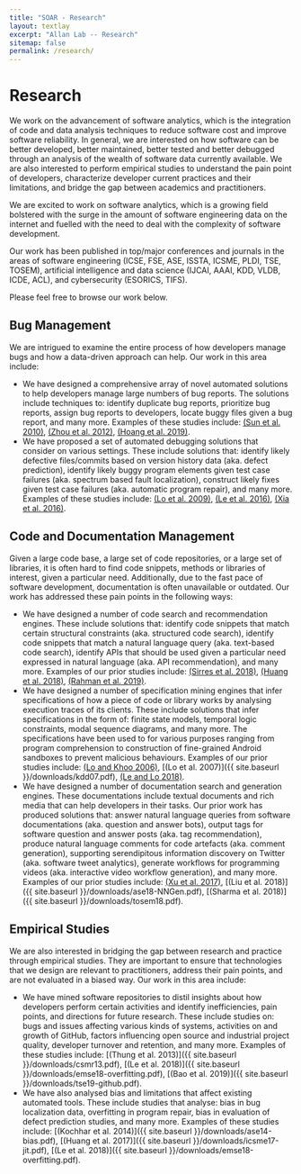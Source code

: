 ```yaml
---
title: "SOAR - Research"
layout: textlay
excerpt: "Allan Lab -- Research"
sitemap: false
permalink: /research/
---
```


# Research
We work on the advancement of software analytics, which is the integration of code and data analysis techniques to reduce software cost and improve software reliability. In general, we are interested on how software can be better developed, better maintained, better tested and better debugged through an analysis of the wealth of software data currently available. We are also interested to perform empirical studies to understand the pain point of developers, characterize developer current practices and their limitations, and bridge the gap between academics and practitioners.

We are excited to work on software analytics, which is a growing field bolstered with the surge in the amount of software engineering data on the internet and fuelled with the need to deal with the complexity of software development.

Our work has been published in top/major conferences and journals in the areas of software engineering (ICSE, FSE, ASE, ISSTA, ICSME, PLDI, TSE, TOSEM), artificial intelligence and data science (IJCAI, AAAI, KDD, VLDB, ICDE, ACL), and cybersecurity (ESORICS, TIFS).

Please feel free to browse our work below.

##  Bug Management
We are intrigued to examine the entire process of how developers manage bugs and how a data-driven approach can help. Our work in this area include:
+ We have designed a comprehensive array of novel automated solutions to help developers manage large numbers of bug reports. The solutions include techniques to: identify duplicate bug reports, prioritize bug reports, assign bug reports to developers, locate buggy files given a bug report, and many more. Examples of these studies include: [(Sun et al. 2010)](https://ink.library.smu.edu.sg/cgi/viewcontent.cgi?article=4723&context=sis_research), [(Zhou et al. 2012)](https://ink.library.smu.edu.sg/cgi/viewcontent.cgi?article=2530&context=sis_research), [(Hoang et al. 2019)](https://ink.library.smu.edu.sg/cgi/viewcontent.cgi?article=5481&context=sis_research).
+ We have proposed a set of automated debugging solutions that consider on various settings. These include solutions that: identify likely defective files/commits based on version history data (aka. defect prediction), identify likely buggy program elements given test case failures (aka. spectrum based fault localization), construct likely fixes given test case failures (aka. automatic program repair), and many more. Examples of these studies include: [(Lo et al. 2009)](https://ink.library.smu.edu.sg/cgi/viewcontent.cgi?article=1458&context=sis_research), [(Le et al. 2016)](https://ink.library.smu.edu.sg/cgi/viewcontent.cgi?article=4732&context=sis_research), [(Xia et al. 2016)](https://ink.library.smu.edu.sg/cgi/viewcontent.cgi?article=4416&context=sis_research).

##  Code and Documentation Management
Given a large code base, a large set of code repositories, or a large set of libraries, it is often hard to find code snippets, methods or libraries of interest, given a particular need. Additionally, due to the fast pace of software development, documentation is often unavailable or outdated. Our work has addressed these pain points in the following ways:
+ We have designed a number of code search and recommendation engines. These include solutions that: identify code snippets that match certain structural constraints (aka. structured code search), identify code snippets that match a natural language query (aka. text-based code search), identify APIs that should be used given a particular need expressed in natural language (aka. API recommendation), and many more. Examples of our prior studies include: [(Sirres et al. 2018)](https://ink.library.smu.edu.sg/cgi/viewcontent.cgi?article=5132&context=sis_research), [(Huang et al. 2018)](https://ink.library.smu.edu.sg/cgi/viewcontent.cgi?article=5300&context=sis_research), [(Rahman et al. 2019)](https://ink.library.smu.edu.sg/cgi/viewcontent.cgi?article=5326&context=sis_research).
+ We have designed a number of specification mining engines that infer specifications of how a piece of code or library works by analysing execution traces of its clients. These include solutions that infer specifications in the form of: finite state models, temporal logic constraints, modal sequence diagrams, and many more. The specifications have been used to for various purposes ranging from program comprehension to construction of fine-grained Android sandboxes to prevent malicious behaviours. Examples of our prior studies include: [(Lo and Khoo 2006)](https://ink.library.smu.edu.sg/cgi/viewcontent.cgi?article=1915&amp;context=sis_research), [(Lo et al. 2007)]({{ site.baseurl }}/downloads/kdd07.pdf), [(Le and Lo 2018)](https://ink.library.smu.edu.sg/cgi/viewcontent.cgi?article=5297&context=sis_research).
+ We have designed a number of documentation search and generation engines. These documentations include textual documents and rich media that can help developers in their tasks. Our prior work has produced solutions that: answer natural language queries from software documentations (aka. question and answer bots), output tags for software question and answer posts (aka. tag recommendation), produce natural language comments for code artefacts (aka. comment generation), supporting serendipitous information discovery on Twitter (aka. software tweet analytics), generate workflows for programming videos (aka. interactive video workflow generation), and many more. Examples of our prior studies include: [(Xu et al. 2017)](https://ink.library.smu.edu.sg/cgi/viewcontent.cgi?article=4926&context=sis_research), [(Liu et al. 2018)]({{ site.baseurl }}/downloads/ase18-NNGen.pdf), [(Sharma et al. 2018)]({{ site.baseurl }}/downloads/tosem18.pdf).
## Empirical Studies
We are also interested in bridging the gap between research and practice through empirical studies. They are important to ensure that technologies that we design are relevant to practitioners, address their pain points, and are not evaluated in a biased way. Our work in this area include:
+ We have mined software repositories to distil insights about how developers perform certain activities and identify inefficiencies, pain points, and directions for future research. These include studies on: bugs and issues affecting various kinds of systems, activities on and growth of GitHub, factors influencing open source and industrial project quality, developer turnover and retention, and many more. Examples of these studies include: [(Thung et al. 2013)]({{ site.baseurl }}/downloads/csmr13.pdf), [(Le et al. 2018)]({{ site.baseurl }}/downloads/emse18-overfitting.pdf), [(Bao et al. 2019)]({{ site.baseurl }}/downloads/tse19-github.pdf).
+ We have also analysed bias and limitations that affect existing automated tools. These include studies that analyse: bias in bug localization data, overfitting in program repair, bias in evaluation of defect prediction studies, and many more. Examples of these studies include: [(Kochhar et al. 2014)]({{ site.baseurl }}/downloads/ase14-bias.pdf), [(Huang et al. 2017)]({{ site.baseurl }}/downloads/icsme17-jit.pdf), [(Le et al. 2018)]({{ site.baseurl }}/downloads/emse18-overfitting.pdf).
